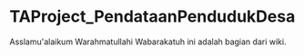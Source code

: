 # TAProject_PendataanPendudukDesa
Asslamu'alaikum Warahmatullahi Wabarakatuh
ini adalah bagian dari wiki.
